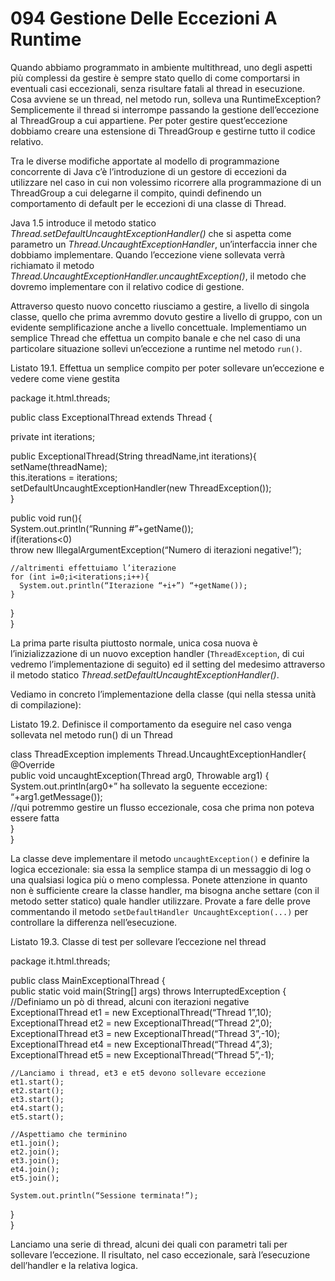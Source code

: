 # 094 Gestione Delle Eccezioni A Runtime

Quando abbiamo programmato in ambiente multithread, uno degli aspetti più complessi da gestire è sempre stato quello di come comportarsi in eventuali casi eccezionali, senza risultare fatali al thread in esecuzione. Cosa avviene se un thread, nel metodo run, solleva una RuntimeException? Semplicemente il thread si interrompe passando la gestione dell’eccezione al ThreadGroup a cui appartiene. Per poter gestire quest’eccezione dobbiamo creare una estensione di ThreadGroup e gestirne tutto il codice relativo.

Tra le diverse modifiche apportate al modello di programmazione concorrente di Java c’è l’introduzione di un gestore di eccezioni da utilizzare nel caso in cui non volessimo ricorrere alla programmazione di un ThreadGroup a cui delegarne il compito, quindi definendo un comportamento di default per le eccezioni di una classe di Thread.

Java 1.5 introduce il metodo statico _Thread.setDefaultUncaughtExceptionHandler\(\)_ che si aspetta come parametro un _Thread.UncaughtExceptionHandler_, un’interfaccia inner che dobbiamo implementare. Quando l’eccezione viene sollevata verrà richiamato il metodo _Thread.UncaughtExceptionHandler.uncaughtException\(\)_, il metodo che dovremo implementare con il relativo codice di gestione.

Attraverso questo nuovo concetto riusciamo a gestire, a livello di singola classe, quello che prima avremmo dovuto gestire a livello di gruppo, con un evidente semplificazione anche a livello concettuale. Implementiamo un semplice Thread che effettua un compito banale e che nel caso di una particolare situazione sollevi un’eccezione a runtime nel metodo `run()`.

Listato 19.1. Effettua un semplice compito per poter sollevare un’eccezione e vedere come viene gestita

package it.html.threads;

public class ExceptionalThread extends Thread {

private int iterations;

public ExceptionalThread\(String threadName,int iterations\){  
setName\(threadName\);  
this.iterations = iterations;  
setDefaultUncaughtExceptionHandler\(new ThreadException\(\)\);  
}

public void run\(\){  
System.out.println\(“Running \#”+getName\(\)\);  
if\(iterations&lt;0\)  
throw new IllegalArgumentException\(“Numero di iterazioni negative!”\);

```text
//altrimenti effettuiamo l’iterazione  
for (int i=0;i<iterations;i++){  
  System.out.println(“Iterazione “+i+”) “+getName());  
}  
```

}  
}

La prima parte risulta piuttosto normale, unica cosa nuova è l’inizializzazione di un nuovo exception handler \(`ThreadException`, di cui vedremo l’implementazione di seguito\) ed il setting del medesimo attraverso il metodo statico _Thread.setDefaultUncaughtExceptionHandler\(\)_.

Vediamo in concreto l’implementazione della classe \(qui nella stessa unità di compilazione\):

Listato 19.2. Definisce il comportamento da eseguire nel caso venga sollevata nel metodo run\(\) di un Thread

class ThreadException implements Thread.UncaughtExceptionHandler{  
@Override  
public void uncaughtException\(Thread arg0, Throwable arg1\) {  
System.out.println\(arg0+” ha sollevato la seguente eccezione: “+arg1.getMessage\(\)\);  
//qui potremmo gestire un flusso eccezionale, cosa che prima non poteva essere fatta  
}  
}

La classe deve implementare il metodo `uncaughtException()` e definire la logica eccezionale: sia essa la semplice stampa di un messaggio di log o una qualsiasi logica più o meno complessa. Ponete attenzione in quanto non è sufficiente creare la classe handler, ma bisogna anche settare \(con il metodo setter statico\) quale handler utilizzare. Provate a fare delle prove commentando il metodo `setDefaultHandler UncaughtException(...)` per controllare la differenza nell’esecuzione.

Listato 19.3. Classe di test per sollevare l’eccezione nel thread

package it.html.threads;

public class MainExceptionalThread {  
public static void main\(String\[\] args\) throws InterruptedException {  
//Definiamo un pò di thread, alcuni con iterazioni negative  
ExceptionalThread et1 = new ExceptionalThread\(“Thread 1”,10\);  
ExceptionalThread et2 = new ExceptionalThread\(“Thread 2”,0\);  
ExceptionalThread et3 = new ExceptionalThread\(“Thread 3”,-10\);  
ExceptionalThread et4 = new ExceptionalThread\(“Thread 4”,3\);  
ExceptionalThread et5 = new ExceptionalThread\(“Thread 5”,-1\);

```text
//Lanciamo i thread, et3 e et5 devono sollevare eccezione  
et1.start();  
et2.start();  
et3.start();  
et4.start();  
et5.start();  

//Aspettiamo che terminino  
et1.join();  
et2.join();  
et3.join();  
et4.join();  
et5.join();  

System.out.println(“Sessione terminata!”);  
```

}  
}

Lanciamo una serie di thread, alcuni dei quali con parametri tali per sollevare l’eccezione. Il risultato, nel caso eccezionale, sarà l’esecuzione dell’handler e la relativa logica.

